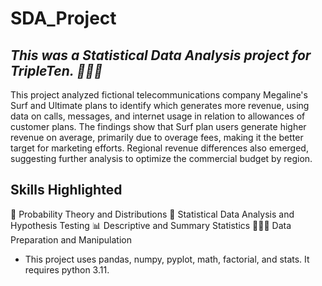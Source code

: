 # SDA_Project
## *This was a Statistical Data Analysis project for TripleTen. 👩🏽‍💻*
This project analyzed fictional telecommunications company Megaline's Surf and Ultimate plans to identify which generates more revenue, using data on calls, messages, and internet usage in relation to allowances of customer plans. The findings show that Surf plan users generate higher revenue on average, primarily due to overage fees, making it the better target for marketing efforts. Regional revenue differences also emerged, suggesting further analysis to optimize the commercial budget by region.
## Skills Highlighted
🎲 Probability Theory and Distributions
🧐 Statistical Data Analysis and Hypothesis Testing
📊 Descriptive and Summary Statistics
👩🏽‍💻 Data Preparation and Manipulation
* This project uses pandas, numpy, pyplot, math, factorial, and stats.  It requires python 3.11.
